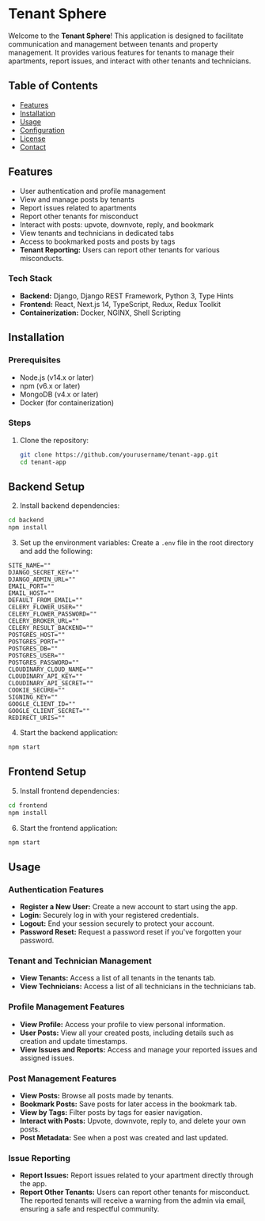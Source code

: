 # Tenant Sphere

Welcome to the **Tenant Sphere**! This application is designed to facilitate communication and management between tenants and property management. It provides various features for tenants to manage their apartments, report issues, and interact with other tenants and technicians.

## Table of Contents

- [Features](#features)
- [Installation](#installation)
- [Usage](#usage)
- [Configuration](#configuration)
- [License](#license)
- [Contact](#contact)

## Features

- User authentication and profile management
- View and manage posts by tenants
- Report issues related to apartments
- Report other tenants for misconduct
- Interact with posts: upvote, downvote, reply, and bookmark
- View tenants and technicians in dedicated tabs
- Access to bookmarked posts and posts by tags
- **Tenant Reporting:** Users can report other tenants for various misconducts.

### Tech Stack

- **Backend:** Django, Django REST Framework, Python 3, Type Hints
- **Frontend:** React, Next.js 14, TypeScript, Redux, Redux Toolkit
- **Containerization:** Docker, NGINX, Shell Scripting

## Installation

### Prerequisites

- Node.js (v14.x or later)
- npm (v6.x or later)
- MongoDB (v4.x or later)
- Docker (for containerization)

### Steps

1. Clone the repository:
   ```bash
   git clone https://github.com/yourusername/tenant-app.git
   cd tenant-app


## Backend Setup

2. Install backend dependencies:
```bash
cd backend
npm install
```

3. Set up the environment variables:
Create a `.env` file in the root directory and add the following:

```env
SITE_NAME=""
DJANGO_SECRET_KEY=""
DJANGO_ADMIN_URL=""
EMAIL_PORT=""
EMAIL_HOST=""
DEFAULT_FROM_EMAIL=""
CELERY_FLOWER_USER=""
CELERY_FLOWER_PASSWORD=""
CELERY_BROKER_URL=""
CELERY_RESULT_BACKEND=""
POSTGRES_HOST=""
POSTGRES_PORT=""
POSTGRES_DB=""
POSTGRES_USER=""
POSTGRES_PASSWORD=""
CLOUDINARY_CLOUD_NAME=""
CLOUDINARY_API_KEY=""
CLOUDINARY_API_SECRET=""
COOKIE_SECURE=""
SIGNING_KEY=""
GOOGLE_CLIENT_ID=""
GOOGLE_CLIENT_SECRET=""
REDIRECT_URIS=""
```

4. Start the backend application:
```bash
npm start
```

## Frontend Setup

5. Install frontend dependencies:
```bash
cd frontend
npm install
```

6. Start the frontend application:
```bash
npm start
```

## Usage

### Authentication Features
- **Register a New User:** Create a new account to start using the app.
- **Login:** Securely log in with your registered credentials.
- **Logout:** End your session securely to protect your account.
- **Password Reset:** Request a password reset if you've forgotten your password.

### Tenant and Technician Management
- **View Tenants:** Access a list of all tenants in the tenants tab.
- **View Technicians:** Access a list of all technicians in the technicians tab.

### Profile Management Features
- **View Profile:** Access your profile to view personal information.
- **User Posts:** View all your created posts, including details such as creation and update timestamps.
- **View Issues and Reports:** Access and manage your reported issues and assigned issues.

### Post Management Features
- **View Posts:** Browse all posts made by tenants.
- **Bookmark Posts:** Save posts for later access in the bookmark tab.
- **View by Tags:** Filter posts by tags for easier navigation.
- **Interact with Posts:** Upvote, downvote, reply to, and delete your own posts.
- **Post Metadata:** See when a post was created and last updated.

### Issue Reporting
- **Report Issues:** Report issues related to your apartment directly through the app.
- **Report Other Tenants:** Users can report other tenants for misconduct. The reported tenants will receive a warning from the admin via email, ensuring a safe and respectful community.

   
